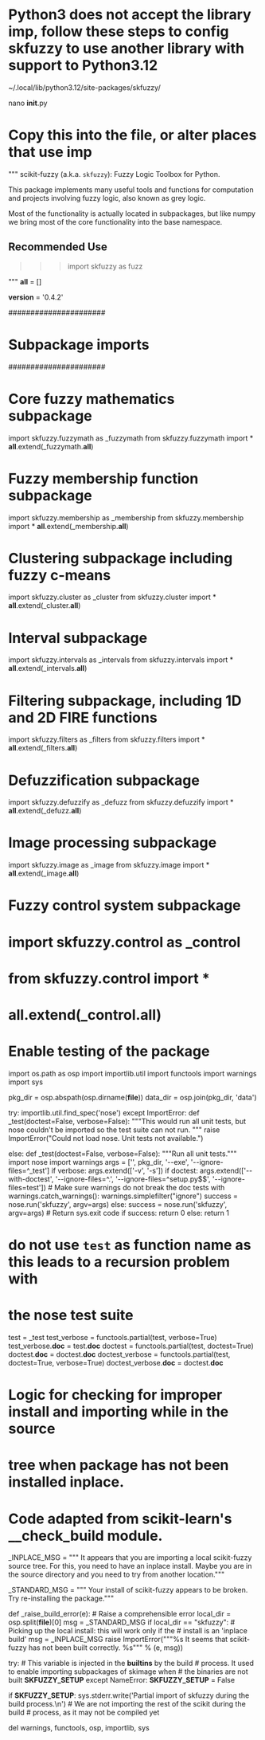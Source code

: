 # Python3 does not accept the library imp, follow these steps to config skfuzzy to use another library with support to Python3.12

~/.local/lib/python3.12/site-packages/skfuzzy/

nano __init__.py

# Copy this into the file, or alter places that use imp

"""
scikit-fuzzy (a.k.a. `skfuzzy`): Fuzzy Logic Toolbox for Python.

This package implements many useful tools and functions for computation and
projects involving fuzzy logic, also known as grey logic.

Most of the functionality is actually located in subpackages, but like numpy we
bring most of the core functionality into the base namespace.

Recommended Use
---------------
>>> import skfuzzy as fuzz

"""
__all__ = []

__version__ = '0.4.2'

######################
# Subpackage imports #
######################

# Core fuzzy mathematics subpackage
import skfuzzy.fuzzymath as _fuzzymath
from skfuzzy.fuzzymath import *
__all__.extend(_fuzzymath.__all__)

# Fuzzy membership function subpackage
import skfuzzy.membership as _membership
from skfuzzy.membership import *
__all__.extend(_membership.__all__)

# Clustering subpackage including fuzzy c-means
import skfuzzy.cluster as _cluster
from skfuzzy.cluster import *
__all__.extend(_cluster.__all__)

# Interval subpackage
import skfuzzy.intervals as _intervals
from skfuzzy.intervals import *
__all__.extend(_intervals.__all__)

# Filtering subpackage, including 1D and 2D FIRE functions
import skfuzzy.filters as _filters
from skfuzzy.filters import *
__all__.extend(_filters.__all__)

# Defuzzification subpackage
import skfuzzy.defuzzify as _defuzz
from skfuzzy.defuzzify import *
__all__.extend(_defuzz.__all__)

# Image processing subpackage
import skfuzzy.image as _image
from skfuzzy.image import *
__all__.extend(_image.__all__)

# Fuzzy control system subpackage
# import skfuzzy.control as _control
# from skfuzzy.control import *
# __all__.extend(_control.__all__)

# Enable testing of the package
import os.path as osp
import importlib.util
import functools
import warnings
import sys

pkg_dir = osp.abspath(osp.dirname(__file__))
data_dir = osp.join(pkg_dir, 'data')

try:
    importlib.util.find_spec('nose')
except ImportError:
    def _test(doctest=False, verbose=False):
        """This would run all unit tests, but nose couldn't be
        imported so the test suite can not run.
        """
        raise ImportError("Could not load nose. Unit tests not available.")

else:
    def _test(doctest=False, verbose=False):
        """Run all unit tests."""
        import nose
        import warnings
        args = ['', pkg_dir, '--exe', '--ignore-files=^_test']
        if verbose:
            args.extend(['-v', '-s'])
        if doctest:
            args.extend(['--with-doctest', '--ignore-files=^\.',
                         '--ignore-files=^setup\.py$$', '--ignore-files=test'])
            # Make sure warnings do not break the doc tests
            with warnings.catch_warnings():
                warnings.simplefilter("ignore")
                success = nose.run('skfuzzy', argv=args)
        else:
            success = nose.run('skfuzzy', argv=args)
        # Return sys.exit code
        if success:
            return 0
        else:
            return 1


# do not use `test` as function name as this leads to a recursion problem with
# the nose test suite
test = _test
test_verbose = functools.partial(test, verbose=True)
test_verbose.__doc__ = test.__doc__
doctest = functools.partial(test, doctest=True)
doctest.__doc__ = doctest.__doc__
doctest_verbose = functools.partial(test, doctest=True, verbose=True)
doctest_verbose.__doc__ = doctest.__doc__


# Logic for checking for improper install and importing while in the source
# tree when package has not been installed inplace.
# Code adapted from scikit-learn's __check_build module.
_INPLACE_MSG = """
It appears that you are importing a local scikit-fuzzy source tree. For
this, you need to have an inplace install. Maybe you are in the source
directory and you need to try from another location."""

_STANDARD_MSG = """
Your install of scikit-fuzzy appears to be broken.
Try re-installing the package."""


def _raise_build_error(e):
    # Raise a comprehensible error
    local_dir = osp.split(__file__)[0]
    msg = _STANDARD_MSG
    if local_dir == "skfuzzy":
        # Picking up the local install: this will work only if the
        # install is an 'inplace build'
        msg = _INPLACE_MSG
    raise ImportError("""%s
It seems that scikit-fuzzy has not been built correctly.
%s""" % (e, msg))

try:
    # This variable is injected in the __builtins__ by the build
    # process. It used to enable importing subpackages of skimage when
    # the binaries are not built
    __SKFUZZY_SETUP__
except NameError:
    __SKFUZZY_SETUP__ = False

if __SKFUZZY_SETUP__:
    sys.stderr.write('Partial import of skfuzzy during the build process.\n')
    # We are not importing the rest of the scikit during the build
    # process, as it may not be compiled yet

del warnings, functools, osp, importlib, sys